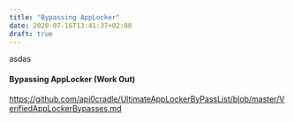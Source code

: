 ```yaml
---
title: "Bypassing AppLocker"
date: 2020-07-16T13:41:37+02:00
draft: true
---
```

asdas

#### Bypassing AppLocker (Work Out)
https://github.com/api0cradle/UltimateAppLockerByPassList/blob/master/VerifiedAppLockerBypasses.md